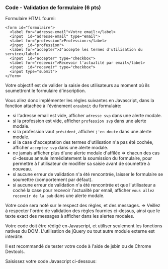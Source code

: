 ### Code - Validation de formulaire (6 pts)

Formulaire HTML fourni:

```
<form id="formulaire">
  <label for="adresse-email">Votre email:</label>
  <input  id="adresse-email" type="email">
  <label for="profession">Profession:</label>
  <input  id="profession">
  <label for="accepter">J'accepte les termes d'utilisation du service</label>
  <input  id="accepter" type="checkbox">
  <label for="recevoir">Recevoir l'actualité par email</label>
  <input  id="recevoir" type="checkbox">
  <input type="submit">
</form>
```

Votre objectif est de valider la saisie des utilisateurs au moment où ils soumettront le formulaire d'inscription.

Vous allez donc implémenter les règles suivantes en Javascript, dans la fonction attachée à l'événement `onsubmit` du formulaire:
- si l'adresse email est vide, afficher `adresse svp` dans une alerte modale.
- si la profession est vide, afficher `profession svp` dans une alerte modale.
- si la profession vaut `président`, afficher `j'en doute` dans une alerte modale.
- si la case d'acceptation des termes d'utilisation n'a pas été cochée, afficher `acceptez svp` dans une alerte modale.
- ne jamais afficher plus d'une alerte modale d'affilée => chacun des cas ci-dessus annule immédiatement la soumission du formulaire, pour permettre à l'utilisateur de modifier sa saisie avant de soumettre à nouveau.
- si aucune erreur de validation n'a été rencontrée, laisser le formulaire se soumettre (comportement par défaut).
- si aucune erreur de validation n'a été rencontrée et que l'utilisateur a coché la case pour recevoir l'actualité par email, afficher `vous allez recevoir de la pub` dans une alerte modale.

Votre code sera noté sur le respect des règles, et des messages. => Veillez à respecter l'ordre de validation des règles fournies ci-dessus, ainsi que le texte exact des messages à afficher dans les alertes modales.

Votre code doit être rédigé en Javascript, et utiliser seulement les fonctions natives du DOM. L'utilisation de jQuery ou tout autre module externe est interdite.

Il est recommandé de tester votre code à l'aide de jsbin ou de Chrome Devtools.

Saisissez votre code Javascript ci-dessous:

